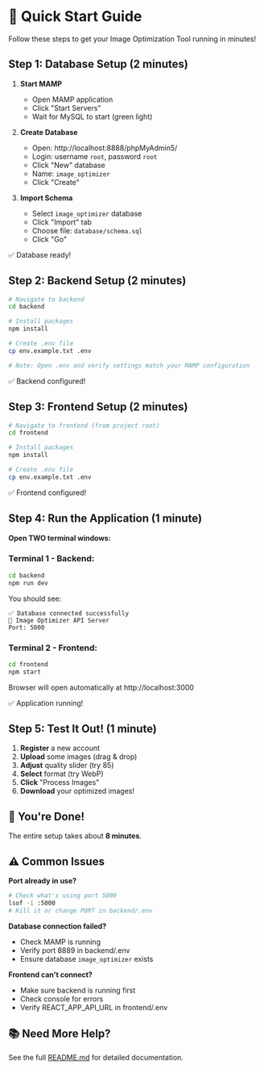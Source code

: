 # 🚀 Quick Start Guide

Follow these steps to get your Image Optimization Tool running in minutes!

## Step 1: Database Setup (2 minutes)

1. **Start MAMP**
   - Open MAMP application
   - Click "Start Servers"
   - Wait for MySQL to start (green light)

2. **Create Database**
   - Open: http://localhost:8888/phpMyAdmin5/
   - Login: username `root`, password `root`
   - Click "New" database
   - Name: `image_optimizer`
   - Click "Create"

3. **Import Schema**
   - Select `image_optimizer` database
   - Click "Import" tab
   - Choose file: `database/schema.sql`
   - Click "Go"

✅ Database ready!

## Step 2: Backend Setup (2 minutes)

```bash
# Navigate to backend
cd backend

# Install packages
npm install

# Create .env file
cp env.example.txt .env

# Note: Open .env and verify settings match your MAMP configuration
```

✅ Backend configured!

## Step 3: Frontend Setup (2 minutes)

```bash
# Navigate to frontend (from project root)
cd frontend

# Install packages
npm install

# Create .env file
cp env.example.txt .env
```

✅ Frontend configured!

## Step 4: Run the Application (1 minute)

**Open TWO terminal windows:**

### Terminal 1 - Backend:
```bash
cd backend
npm run dev
```
You should see:
```
✅ Database connected successfully
🚀 Image Optimizer API Server
Port: 5000
```

### Terminal 2 - Frontend:
```bash
cd frontend
npm start
```

Browser will open automatically at http://localhost:3000

✅ Application running!

## Step 5: Test It Out! (1 minute)

1. **Register** a new account
2. **Upload** some images (drag & drop)
3. **Adjust** quality slider (try 85)
4. **Select** format (try WebP)
5. **Click** "Process Images"
6. **Download** your optimized images!

## 🎉 You're Done!

The entire setup takes about **8 minutes**.

## ⚠️ Common Issues

**Port already in use?**
```bash
# Check what's using port 5000
lsof -i :5000
# Kill it or change PORT in backend/.env
```

**Database connection failed?**
- Check MAMP is running
- Verify port 8889 in backend/.env
- Ensure database `image_optimizer` exists

**Frontend can't connect?**
- Make sure backend is running first
- Check console for errors
- Verify REACT_APP_API_URL in frontend/.env

## 📚 Need More Help?

See the full [README.md](README.md) for detailed documentation.

